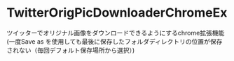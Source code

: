 # TwitterOrigPicDownloaderChromeEx
ツイッターでオリジナル画像をダウンロードできるようにするchrome拡張機能 (一度Save as を使用しても最後に保存したフォルダディレクトリの位置が保存されない（毎回デフォルト保存場所から選択）)
